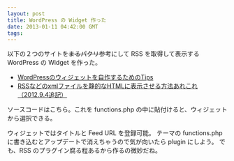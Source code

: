 ```yaml
---
layout: post
title: WordPress の Widget 作った
date: 2013-01-11 04:42:00 GMT
tags: 
---
```

以下の２つのサイトを<del>まるパクリ</del>参考にして RSS を取得して表示する WordPress の Widget を作った。

- [WordPressのウィジェットを自作するためのTips](http://kachibito.net/wordpress/custom/how-to-add-your-widget.html)
- [RSSなどのxmlファイルを静的なHTMLに表示させる方法あれこれ（2012.9.4追記）](http://memo.ark-under.net/memo/366)

ソースコードはこちら。これを functions.php の中に貼付けると、ウィジェットから選択できる。
<style></style>
<script src="https://gist.github.com/3877796.js?file=word_press_widget.php"></script>

ウィジェットではタイトルと Feed URL を登録可能。
テーマの functions.php に書き込むとアップデートで消えちゃうので気が向いたら plugin にしよう。
でも、RSS のプラグイン腐る程あるから作るの微妙だね。

